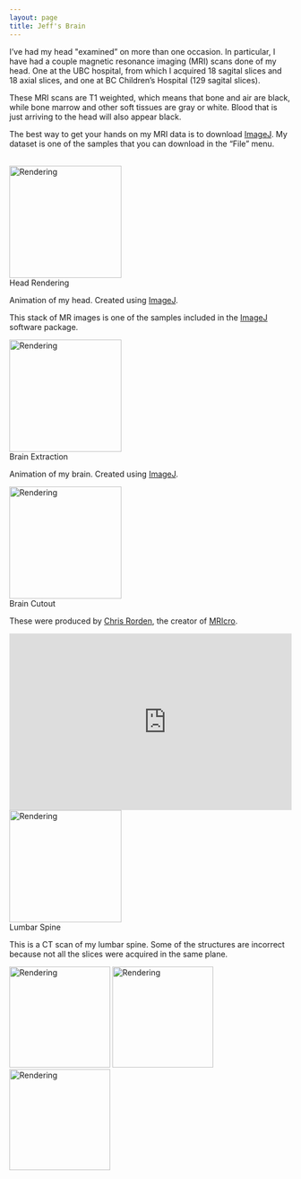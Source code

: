 ```yaml
---
layout: page
title: Jeff's Brain
---
```


I’ve had my head "examined” on more than one occasion.  In particular, I have had a couple magnetic resonance imaging (MRI) scans done of my head.  One at the UBC hospital, from which I acquired 18 sagital slices and 18 axial slices, and one at BC Children’s Hospital (129 sagital slices).

These MRI scans are T1 weighted, which means that bone and air are black, while bone marrow and other soft tissues are gray or white.  Blood that is just arriving to the head will also appear black.

The best way to get your hands on my MRI data is to download <a href="http://rsb.info.nih.gov/ij/" target="_new">ImageJ</a>.  My dataset is one of the samples that you can download in the “File” menu.
<br><br>

<div class="column">
  <div class="card">
    <div class="container">
      <a target="_new" href="http://www.cs.uwaterloo.ca/~jorchard/mri/rotating_jeff.gif"><img class="img-valign" src="http://cs.uwaterloo.ca/~jorchard/UWaterloo/My_Brain_files/rotating_jeff.jpg" alt="Rendering" style="height:200px"></a><br>
      <span class="text1">Head Rendering</span>
      <p>
      Animation of my head. Created using <a href="http://rsb.info.nih.gov/ij/" target="_new">ImageJ</a>.</p>
      <p>This stack of MR images is one of the samples included in the <a href="http://rsb.info.nih.gov/ij/" target="_new">ImageJ</a> software package.</p>
    </div>
  </div>
</div>

<div class="column">
  <div class="card">
    <div class="container">
      <a target="_new" href="https://cs.uwaterloo.ca/~jorchard/mri/brain_rendering3.gif"><img class="img-valign" src="https://cs.uwaterloo.ca/~jorchard/UWaterloo/My_Brain_files/brain_rendering3.jpg" alt="Rendering" style="height:200px"></a><br>
      <span class="text1">Brain Extraction</span>
      <p>
      Animation of my brain. Created using <a href="http://rsb.info.nih.gov/ij/" target="_new">ImageJ</a>.</p>
    </div>
  </div>
</div>

<div class="column">
  <div class="card">
    <div class="container">
      <a target="_new" href="https://cs.uwaterloo.ca/~jorchard/UWaterloo/My_Brain_files/Jeff_by_Rorden.jpg"><img class="img-valign" src="https://cs.uwaterloo.ca/~jorchard/UWaterloo/My_Brain_files/Jeff_by_Rorden.jpg" alt="Rendering" style="height:200px"></a><br>
      <span class="text1">Brain Cutout</span>
      <p>
      These were produced by <a href="https://www.mccauslandcenter.sc.edu/crnl/chris-rordens-neuropsychology-lab" target="_new">Chris Rorden</a>, the creator of <a target="_new" href="https://people.cas.sc.edu/rorden/mricro/mricro.html">MRIcro</a>.</p>
    </div>
  </div>
</div>


<div class="column">
  <div class="card">
    <div class="container">
<iframe width="560" height="315" src="https://www.youtube.com/embed/IsvS-kNVnvQ" frameborder="0" allow="accelerometer; autoplay; encrypted-media; gyroscope; picture-in-picture" allowfullscreen></iframe>
    </div>
  </div>
</div>


<div class="column">
  <div class="card">
    <div class="container">
      <a target="_new" href="https://cs.uwaterloo.ca/~jorchard/UWaterloo/My_Brain_files/lumbar1.jpg"><img class="img-valign" src="https://cs.uwaterloo.ca/~jorchard/UWaterloo/My_Brain_files/lumbar1.jpg" alt="Rendering" style="height:200px"></a><br>
      <span class="text1">Lumbar Spine</span>
      <p>
      This is a CT scan of my lumbar spine. Some of the structures are incorrect because not all the slices were acquired in the same plane.</p>
    </div>
  </div>
</div>



<div class="column">
  <div class="card">
    <div class="container">
      <a target="_new" href="https://cs.uwaterloo.ca/~jorchard/mri/face_rendering.jpg"><img class="img-valign" src="https://cs.uwaterloo.ca/~jorchard/mri/face_rendering.jpg" alt="Rendering" style="height:180px"></a>
      <a target="_new" href="https://cs.uwaterloo.ca/~jorchard/mri/JeffFace.jpg"><img class="img-valign" src="https://cs.uwaterloo.ca/~jorchard/mri/JeffFace.jpg" alt="Rendering" style="height:180px"></a>
      <a target="_new" href="https://cs.uwaterloo.ca/~jorchard/mri/JeffsBrain.jpg"><img class="img-valign" src="https://cs.uwaterloo.ca/~jorchard/mri/JeffsBrain.jpg" alt="Rendering" style="height:180px"></a>
    </div>
  </div>
</div>






